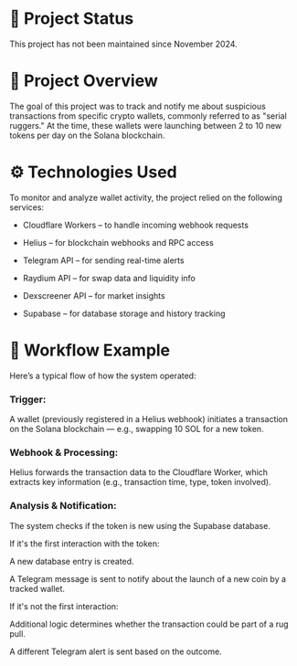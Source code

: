 # 🛑 Project Status
This project has not been maintained since November 2024.

# 📌 Project Overview
The goal of this project was to track and notify me about suspicious transactions from specific crypto wallets, commonly referred to as "serial ruggers." At the time, these wallets were launching between 2 to 10 new tokens per day on the Solana blockchain.

# ⚙️ Technologies Used
To monitor and analyze wallet activity, the project relied on the following services:

- Cloudflare Workers – to handle incoming webhook requests

- Helius – for blockchain webhooks and RPC access

- Telegram API – for sending real-time alerts

- Raydium API – for swap data and liquidity info

- Dexscreener API – for market insights

- Supabase – for database storage and history tracking

# 🔁 Workflow Example
Here’s a typical flow of how the system operated:

### Trigger:
A wallet (previously registered in a Helius webhook) initiates a transaction on the Solana blockchain — e.g., swapping 10 SOL for a new token.

### Webhook & Processing:
Helius forwards the transaction data to the Cloudflare Worker, which extracts key information (e.g., transaction time, type, token involved).

### Analysis & Notification:

The system checks if the token is new using the Supabase database.

If it's the first interaction with the token:

A new database entry is created.

A Telegram message is sent to notify about the launch of a new coin by a tracked wallet.

If it's not the first interaction:

Additional logic determines whether the transaction could be part of a rug pull.

A different Telegram alert is sent based on the outcome.